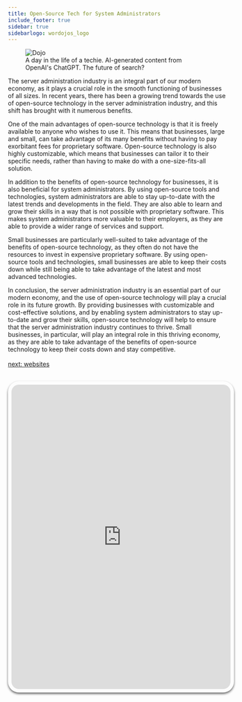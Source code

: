 ```yaml
---
title: Open-Source Tech for System Administrators
include_footer: true
sidebar: true
sidebarlogo: wordojos_logo
---
```

<figure>
    <img src='/uploads/open-source-tech.svg' alt='Dojo';/>
    <figcaption>A day in the life of a techie.  AI-generated content from OpenAI's ChatGPT.  The future of search?</figcaption>
</figure>
The server administration industry is an integral part of our modern economy, as it plays a crucial role in the smooth functioning of businesses of all sizes. In recent years, there has been a growing trend towards the use of open-source technology in the server administration industry, and this shift has brought with it numerous benefits.

One of the main advantages of open-source technology is that it is freely available to anyone who wishes to use it. This means that businesses, large and small, can take advantage of its many benefits without having to pay exorbitant fees for proprietary software. Open-source technology is also highly customizable, which means that businesses can tailor it to their specific needs, rather than having to make do with a one-size-fits-all solution.

In addition to the benefits of open-source technology for businesses, it is also beneficial for system administrators. By using open-source tools and technologies, system administrators are able to stay up-to-date with the latest trends and developments in the field. They are also able to learn and grow their skills in a way that is not possible with proprietary software. This makes system administrators more valuable to their employers, as they are able to provide a wider range of services and support.

Small businesses are particularly well-suited to take advantage of the benefits of open-source technology, as they often do not have the resources to invest in expensive proprietary software. By using open-source tools and technologies, small businesses are able to keep their costs down while still being able to take advantage of the latest and most advanced technologies.

In conclusion, the server administration industry is an essential part of our modern economy, and the use of open-source technology will play a crucial role in its future growth. By providing businesses with customizable and cost-effective solutions, and by enabling system administrators to stay up-to-date and grow their skills, open-source technology will help to ensure that the server administration industry continues to thrive. Small businesses, in particular, will play an integral role in this thriving economy, as they are able to take advantage of the benefits of open-source technology to keep their costs down and stay competitive.
<br>
<br>
<a href="https://workdojos.com/admins/websites">next: websites</a>
<br>
<br>
<iframe src="https://admins.workdojos.com
" style="width: 100%;height: 700px;padding: 8px; box-shadow: 0 3px 5px rgba(0,0,0,.6);border-radius: 25px;overflow: hidden;border: none;" align="middle"></iframe>
<br>
